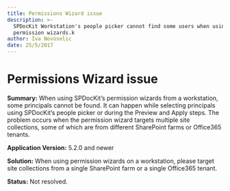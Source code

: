 ```yaml
---
title: Permissions Wizard issue
description: >-
  SPDocKit Workstation's people picker cannot find some users when using the
  permission wizards.k
author: Iva Novoselic
date: 25/5/2017
---
```


# Permissions Wizard issue

**Summary:** When using SPDocKit’s permission wizards from a workstation, some principals cannot be found. It can happen while selecting principals using SPDocKit’s people picker or during the Preview and Apply steps. The problem occurs when the permission wizard targets multiple site collections, some of which are from different SharePoint farms or Office365 tenants.

**Application Version:** 5.2.0 and newer

**Solution:** When using permission wizards on a workstation, please target site collections from a single SharePoint farm or a single Office365 tenant.

**Status:** Not resolved.

